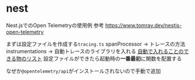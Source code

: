 # nest

Nest.jsでのOpen Telemetryの使用例
参考 https://www.tomray.dev/nestjs-open-telemetry

まずは設定ファイルを作成する`tracing.ts`
spanProcessor → トレースの方法
instrumentations → 自動トレースのライブラリを入れる
[自動で入れることのできる物のリスト](https://opentelemetry.io/ecosystem/registry/?language=js&component=instrumentation)
設定ファイルができたら起動時の**一番最初**に関数を配置する

なぜか`@opentelemetry/api`がインストールされないので手動で追加

